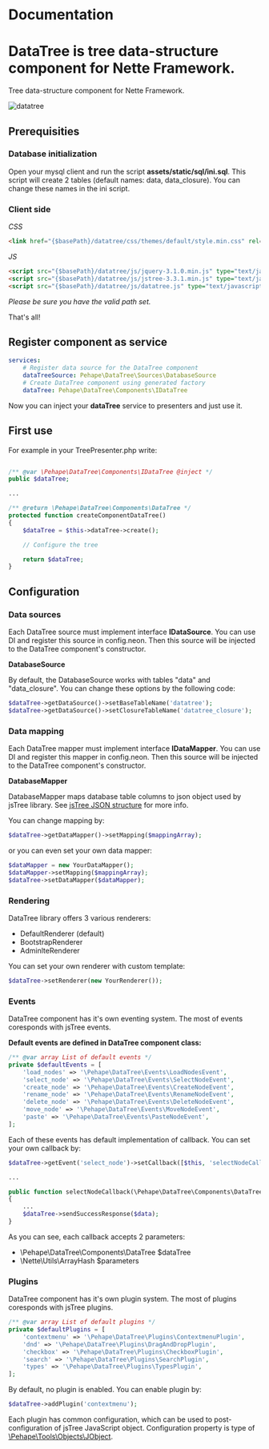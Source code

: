 Documentation
======

DataTree is tree data-structure component for Nette Framework.
=======
Tree data-structure component for Nette Framework.

![datatree](https://raw.githubusercontent.com/pehape/data-tree/master/assets/static/images/tree-example.png)

Prerequisities
------------

### Database initialization ###

Open your mysql client and run the script **assets/static/sql/ini.sql**. This script will create 2 tables (default names: data, data_closure). You can change these names in the ini script.

### Client side ###

*CSS*

```html
<link href="{$basePath}/datatree/css/themes/default/style.min.css" rel="stylesheet" type="text/css">
```

*JS*

```html
<script src="{$basePath}/datatree/js/jquery-3.1.0.min.js" type="text/javascript"></script>
<script src="{$basePath}/datatree/js/jstree-3.3.1.min.js" type="text/javascript"></script>
<script src="{$basePath}/datatree/js/datatree.js" type="text/javascript"></script>
```

*Please be sure you have the valid path set.*

That's all!

Register component as service
------------

```yml
services:
	# Register data source for the DataTree component
	dataTreeSource: Pehape\DataTree\Sources\DatabaseSource
	# Create DataTree component using generated factory 
	dataTree: Pehape\DataTree\Components\IDataTree
``` 

Now you can inject your **dataTree** service to presenters and just use it.

First use
------------

For example in your TreePresenter.php write:

```php

/** @var \Pehape\DataTree\Components\IDataTree @inject */
public $dataTree;

...

/** @return \Pehape\DataTree\Components\DataTree */
protected function createComponentDataTree()
{
	$dataTree = $this->dataTree->create();

	// Configure the tree

	return $dataTree;
}


```

Configuration
------------

### Data sources ###

Each DataTree source must implement interface **IDataSource**. You can use DI and register this source in config.neon. Then this source will be injected to the DataTree component's constructor.

**DatabaseSource**

By default, the DatabaseSource works with tables "data" and "data_closure". You can change these options by the following code:

```php
$dataTree->getDataSource()->setBaseTableName('datatree');
$dataTree->getDataSource()->setClosureTableName('datatree_closure');
```

### Data mapping ###
Each DataTree mapper must implement interface **IDataMapper**. You can use DI and register this mapper in config.neon. Then this source will be injected to the DataTree component's constructor.

**DatabaseMapper**

DatabaseMapper maps database table columns to json object used by jsTree library. See [jsTree JSON structure](https://www.jstree.com/docs/json/) for more info.

You can change mapping by:

```php
$dataTree->getDataMapper()->setMapping($mappingArray);
```

or you can even set your own data mapper:

```php
$dataMapper = new YourDataMapper();
$dataMapper->setMapping($mappingArray);
$dataTree->setDataMapper($dataMapper);
```

### Rendering ###

DataTree library offers 3 various renderers:

* DefaultRenderer (default)
* BootstrapRenderer
* AdminlteRenderer

You can set your own renderer with custom template:

```php
$dataTree->setRenderer(new YourRenderer());
```
### Events ###

DataTree component has it's own eventing system. The most of events coresponds with jsTree events.

**Default events are defined in DataTree component class:**

```php
/** @var array List of default events */
private $defaultEvents = [
	'load_nodes' => '\Pehape\DataTree\Events\LoadNodesEvent',
	'select_node' => '\Pehape\DataTree\Events\SelectNodeEvent',
	'create_node' => '\Pehape\DataTree\Events\CreateNodeEvent',
	'rename_node' => '\Pehape\DataTree\Events\RenameNodeEvent',
	'delete_node' => '\Pehape\DataTree\Events\DeleteNodeEvent',
	'move_node' => '\Pehape\DataTree\Events\MoveNodeEvent',
	'paste' => '\Pehape\DataTree\Events\PasteNodeEvent',
];
```

Each of these events has default implementation of callback. You can set your own callback by:

```php
$dataTree->getEvent('select_node')->setCallback([$this, 'selectNodeCallback']);

...

public function selectNodeCallback(\Pehape\DataTree\Components\DataTree $dataTree, \Nette\Utils\ArrayHash $parameters)
{
	...
	$dataTree->sendSuccessResponse($data);
}
```

As you can see, each callback accepts 2 parameters:

* \Pehape\DataTree\Components\DataTree $dataTree
* \Nette\Utils\ArrayHash $parameters


### Plugins ###

DataTree component has it's own plugin system. The most of plugins coresponds with jsTree plugins.

```php
/** @var array List of default plugins */
private $defaultPlugins = [
	'contextmenu' => '\Pehape\DataTree\Plugins\ContextmenuPlugin',
	'dnd' => '\Pehape\DataTree\Plugins\DragAndDropPlugin',
	'checkbox' => '\Pehape\DataTree\Plugins\CheckboxPlugin',
	'search' => '\Pehape\DataTree\Plugins\SearchPlugin',
	'types' => '\Pehape\DataTree\Plugins\TypesPlugin',
];
```

By default, no plugin is enabled. You can enable plugin by:

```php
$dataTree->addPlugin('contextmenu');
```

Each plugin has common configuration, which can be used to post-configuration of jsTree JavaScript object. Configuration property is type of [\Pehape\Tools\Objects\JObject](https://github.com/pehape/tools/blob/master/docs/en/index.md#3-javascript-object-jobject).
